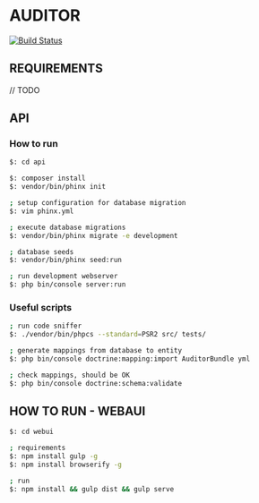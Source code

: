 # AUDITOR

[![Build Status](https://travis-ci.org/devenvpl/auditor.svg?branch=master)](https://travis-ci.org/devenvpl/auditor)

## REQUIREMENTS

// TODO

## API

### How to run

```sh
$: cd api

$: composer install
$: vendor/bin/phinx init

; setup configuration for database migration
$: vim phinx.yml

; execute database migrations
$: vendor/bin/phinx migrate -e development

; database seeds
$: vendor/bin/phinx seed:run

; run development webserver
$: php bin/console server:run
```

### Useful scripts

```sh
; run code sniffer
$: ./vendor/bin/phpcs --standard=PSR2 src/ tests/

; generate mappings from database to entity
$: php bin/console doctrine:mapping:import AuditorBundle yml

; check mappings, should be OK
$: php bin/console doctrine:schema:validate
```

## HOW TO RUN - WEBAUI

```sh
$: cd webui

; requirements
$: npm install gulp -g
$: npm install browserify -g

; run
$: npm install && gulp dist && gulp serve
```